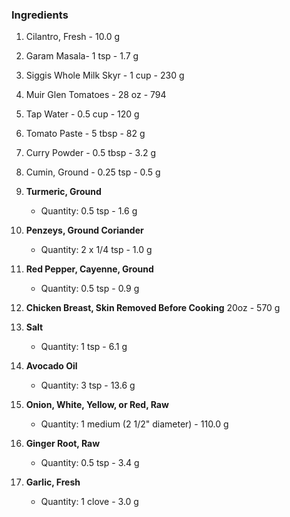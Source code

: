 ### Ingredients

1. Cilantro, Fresh - 10.0 g

2. Garam Masala- 1 tsp - 1.7 g  

3. Siggis Whole Milk Skyr - 1 cup - 230 g  

4. Muir Glen Tomatoes - 28 oz - 794

5. Tap Water - 0.5 cup - 120 g

6. Tomato Paste - 5 tbsp - 82 g

7. Curry Powder - 0.5 tbsp - 3.2 g  

8. Cumin, Ground - 0.25 tsp - 0.5 g  

9. **Turmeric, Ground**  
   - Quantity: 0.5 tsp - 1.6 g  

10. **Penzeys, Ground Coriander**  
    - Quantity: 2 x 1/4 tsp - 1.0 g  

11. **Red Pepper, Cayenne, Ground**  
    - Quantity: 0.5 tsp - 0.9 g  

12. **Chicken Breast, Skin Removed Before Cooking** 20oz - 570 g  

13. **Salt**  
    - Quantity: 1 tsp - 6.1 g  

14. **Avocado Oil**  
    - Quantity: 3 tsp - 13.6 g  

15. **Onion, White, Yellow, or Red, Raw**  
    - Quantity: 1 medium (2 1/2" diameter) - 110.0 g

16. **Ginger Root, Raw**  
    - Quantity: 0.5 tsp - 3.4 g  

17. **Garlic, Fresh**  
    - Quantity: 1 clove - 3.0 g  
